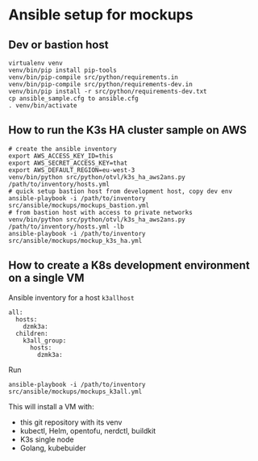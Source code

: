 # Ansible setup for mockups

## Dev or bastion host

    virtualenv venv
    venv/bin/pip install pip-tools
    venv/bin/pip-compile src/python/requirements.in
    venv/bin/pip-compile src/python/requirements-dev.in
    venv/bin/pip install -r src/python/requirements-dev.txt
    cp ansible_sample.cfg to ansible.cfg
    . venv/bin/activate

## How to run the K3s HA cluster sample on AWS

    # create the ansible inventory
    export AWS_ACCESS_KEY_ID=this
    export AWS_SECRET_ACCESS_KEY=that
    export AWS_DEFAULT_REGION=eu-west-3
    venv/bin/python src/python/otvl/k3s_ha_aws2ans.py /path/to/inventory/hosts.yml
    # quick setup bastion host from development host, copy dev env
    ansible-playbook -i /path/to/inventory src/ansible/mockups/mockups_bastion.yml
    # from bastion host with access to private networks
    venv/bin/python src/python/otvl/k3s_ha_aws2ans.py /path/to/inventory/hosts.yml -lb
    ansible-playbook -i /path/to/inventory src/ansible/mockups/mockup_k3s_ha.yml

## How to create a K8s development environment on a single VM

Ansible inventory for a host `k3allhost`

    all:
      hosts:
        dzmk3a:
      children:
        k3all_group:
          hosts:
            dzmk3a:

Run

    ansible-playbook -i /path/to/inventory src/ansible/mockups/mockups_k3all.yml

This will install a VM with:

- this git repository with its venv
- kubectl, Helm, opentofu, nerdctl, buildkit
- K3s single node
- Golang, kubebuider
